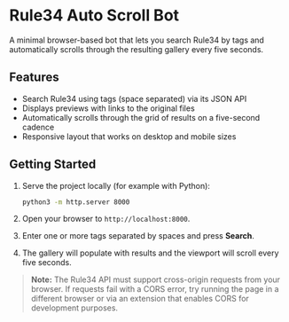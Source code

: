 # Rule34 Auto Scroll Bot

A minimal browser-based bot that lets you search Rule34 by tags and automatically scrolls through the resulting gallery every five seconds.

## Features

- Search Rule34 using tags (space separated) via its JSON API
- Displays previews with links to the original files
- Automatically scrolls through the grid of results on a five-second cadence
- Responsive layout that works on desktop and mobile sizes

## Getting Started

1. Serve the project locally (for example with Python):

   ```bash
   python3 -m http.server 8000
   ```

2. Open your browser to `http://localhost:8000`.
3. Enter one or more tags separated by spaces and press **Search**.
4. The gallery will populate with results and the viewport will scroll every five seconds.

> **Note:** The Rule34 API must support cross-origin requests from your browser. If requests fail with a CORS error, try running the page in a different browser or via an extension that enables CORS for development purposes.
